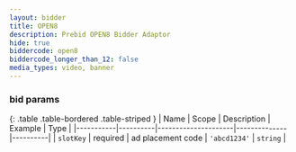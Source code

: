 ```yaml
---
layout: bidder
title: OPEN8
description: Prebid OPEN8 Bidder Adaptor
hide: true
biddercode: open8
biddercode_longer_than_12: false
media_types: video, banner
---
```


### bid params

{: .table .table-bordered .table-striped }
| Name      | Scope    | Description         | Example      | Type     |
|-----------|----------|---------------------|--------------|----------|
| `slotKey` | required | ad placement code   | `'abcd1234'` | `string` |
